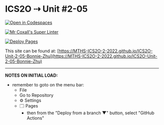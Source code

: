 # ICS2O ⇢ Unit #2-05

[![Open in Codespaces](https://classroom.github.com/assets/launch-codespace-f4981d0f882b2a3f0472912d15f9806d57e124e0fc890972558857b51b24a6f9.svg)](https://classroom.github.com/open-in-codespaces?assignment_repo_id=10620434)

[![Mr Coxall's Super Linter](https://github.com/MTHS-ICS2O-2-2022/ICS2O-Unit-2-05-Bonnie-Zhu/workflows/Mr%20Coxall's%20Super%20Linter/badge.svg)](https://github.com/MTHS-ICS2O-2-2022/ICS2O-Unit-2-05-Bonnie-Zhu/actions)

[![Deploy Pages](https://github.com/MTHS-ICS2O-2-2022/ICS2O-Unit-2-05-Bonnie-Zhu/workflows/Deploy%20Pages/badge.svg)](https://github.com/MTHS-ICS2O-2-2022/ICS2O-Unit-2-05-Bonnie-Zhu/actions)

This site can be found at: [https://MTHS-ICS2O-2-2022.github.io/ICS2O-Unit-2-05-Bonnie-Zhu](https://MTHS-ICS2O-2-2022.github.io/ICS2O-Unit-2-05-Bonnie-Zhu)

---

**NOTES ON INITIAL LOAD:**
- remember to goto on the menu bar:
  - File
  - Go to Repository
  - ⚙ Settings
  - 🗔 Pages
    - then from the "Deploy from a branch ▼" button, select "GitHub Actions"
